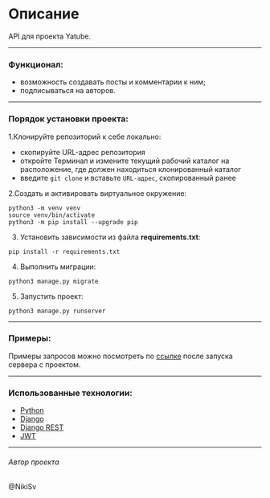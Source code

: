 # Описание
 API для проекта Yatube.
 ***
 ### Функционал:
 - возможность создавать посты и комментарии к ним;
 - подписываться на авторов.
 ***
 ### Порядок установки проекта:
 1.Клонируйте репозиторий к себе локально:
 - скопируйте URL-адрес репозитория
 - откройте Терминал и измените текущий рабочий каталог на расположение, где должен находиться клонированный каталог
 - введите ```git clone``` и вставьте ```URL-адрес```, скопированный ранее

2.Создать и активировать виртуальное окружение:
```
python3 -m venv venv
source venv/bin/activate
python3 -m pip install --upgrade pip
```
3. Установить зависимости из файла __requirements.txt__:
```
pip install -r requirements.txt
```
4. Выполнить миграции:
```
python3 manage.py migrate
```
5. Запустить проект:
```
python3 manage.py runserver
```
***
### Примеры:
Примеры запросов можно посмотреть по [ссылке](http://127.0.0.1:8000/redoc/) после запуска сервера с проектом.
***
### Использованные технологии:
 - [Python](https://www.python.org)
- [Django](https://www.djangoproject.com)
- [Django REST](https://www.django-rest-framework.org)
- [JWT](https://django-rest-framework-simplejwt.readthedocs.io/en/latest/)

***
###### Автор проекта 
@NikiSv